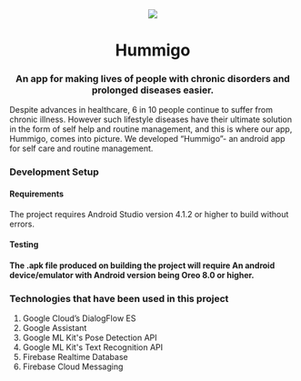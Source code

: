 <center>
  <img src="https://user-images.githubusercontent.com/54185164/113014954-b30e9300-919a-11eb-92d4-ee07097f3eed.png"/>
  <h1>Hummigo</h1>
  <h3>An app for making lives of people with chronic disorders and prolonged diseases easier.</h3>
</center>

<p>
    Despite advances in healthcare, 6 in 10 people continue to suffer from chronic illness. However such lifestyle diseases have their ultimate solution in the form of self help and routine management, and this is where our app, Hummigo, comes into picture. We developed “Hummigo”- an android app for self care and routine management.  
</p>


<h3>Development Setup</h3>

<h4>Requirements</h4>

<p>The project requires Android Studio version 4.1.2 or higher to build without errors.</p>
<h4>Testing<h4>
<p>The .apk file produced on building the project will require An android device/emulator with Android version being Oreo 8.0 or higher.</p>

<h3>Technologies that have been used in this project</h3>

<ol>
  <li>Google Cloud’s DialogFlow ES</li>
  <li>Google Assistant</li>
  <li>Google ML Kit's Pose Detection API</li>
  <li>Google ML Kit's Text Recognition API</li>
  <li>Firebase Realtime Database</li>
  <li>Firebase Cloud Messaging</li>
<ol>
  
